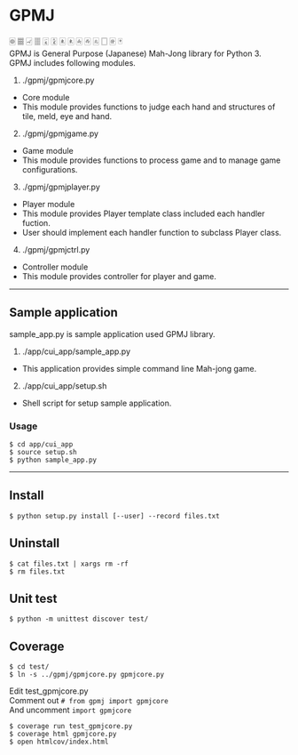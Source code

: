 # GPMJ
&#127001;
&#127009;
&#126992;
&#127000;
&#126983;
&#126991;
&#126976;
&#126976;
&#126977;
&#126978;
&#126979;
&#126982;
&#126981;
&#126980;  
GPMJ is General Purpose (Japanese) Mah-Jong library for Python 3.  
GPMJ includes following modules.  
1. ./gpmj/gpmjcore.py
  - Core module
  - This module provides functions to judge each hand and structures of tile, meld, eye and hand.
2. ./gpmj/gpmjgame.py
  - Game module
  - This module provides functions to process game and to manage game configurations.
3. ./gpmj/gpmjplayer.py
  - Player module
  - This module provides Player template class included each handler fuction.
  - User should implement each handler function to subclass Player class.
4. ./gpmj/gpmjctrl.py
  - Controller module
  - This module provides controller for player and game.
***
## Sample application
sample_app.py is sample application used GPMJ library.  
1. ./app/cui_app/sample_app.py
  - This application provides simple command line Mah-jong game.
2. ./app/cui_app/setup.sh
  - Shell script for setup sample application.

### Usage
    $ cd app/cui_app
    $ source setup.sh
    $ python sample_app.py
***
## Install
    $ python setup.py install [--user] --record files.txt

## Uninstall
    $ cat files.txt | xargs rm -rf
    $ rm files.txt

## Unit test
    $ python -m unittest discover test/

## Coverage
    $ cd test/
    $ ln -s ../gpmj/gpmjcore.py gpmjcore.py
Edit test_gpmjcore.py  
Comment out `# from gpmj import gpmjcore`  
And uncomment `import gpmjcore`  

    $ coverage run test_gpmjcore.py
    $ coverage html gpmjcore.py
    $ open htmlcov/index.html
